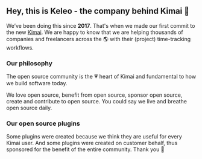 ## Hey, this is Keleo - the company behind Kimai 👋

We’ve been doing this since **2017**. That's when we made our first commit to the new [Kimai](https://github.com/kevinpapst/kimai2). We are happy to know that we are helping thousands of companies and freelancers across the 🌎 with their (project) time-tracking workflows.

### Our philosophy

The open source community is the 💗 heart of Kimai and fundamental to how we build software today.

We love open source, benefit from open source, sponsor open source, create and contribute to open source. You could say we live and breathe open source daily.

### Our open source plugins

Some plugins were created because we think they are useful for every Kimai user.
And some plugins were created on customer behalf, thus sponsored for the benefit of the entire community. Thank you 🙏
